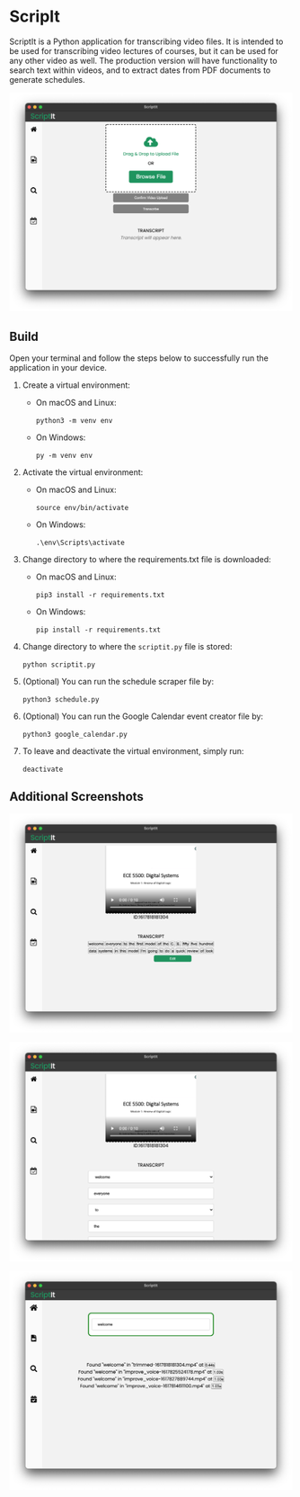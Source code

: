 # ScripIt

ScriptIt is a Python application for transcribing video files. It is intended to be used for transcribing video lectures of courses, but it can be used for any other video as well. The production version will have functionality to search text within videos, and to extract dates from PDF documents to generate schedules. 

![ScriptIt's dashboard interface.](img/lecture_videos.png)


## Build

Open your terminal and follow the steps below to successfully run the application in your device.

1. Create a virtual environment:
    - On macOS and Linux:
  
        `python3 -m venv env`
        
    - On Windows:
        
        `py -m venv env`
        
2. Activate the virtual environment:
    - On macOS and Linux:
  
        `source env/bin/activate`
        
    - On Windows:
        
        `.\env\Scripts\activate`

3. Change directory to where the requirements.txt file is downloaded:
    - On macOS and Linux:
        
        `pip3 install -r requirements.txt`
        
    - On Windows:
        
        `pip install -r requirements.txt`
        
4. Change directory to where the `scriptit.py` file is stored:
    
    `python scriptit.py`


5. (Optional) You can run the schedule scraper file by:
    
    `python3 schedule.py`


6. (Optional) You can run the Google Calendar event creator  file by:
    
    `python3 google_calendar.py`


6. To leave and deactivate the virtual environment, simply run:
    
    `deactivate`


## Additional Screenshots

![ScriptIt's transcript interface.](img/transcript.png)

![ScriptIt's transcript edit interface.](img/edit.png)

![ScriptIt's keyword search interface.](img/word-search.png)